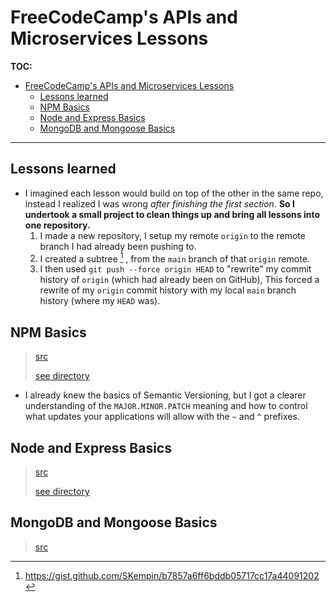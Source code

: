 # FreeCodeCamp's APIs and Microservices Lessons

**TOC:**
- [FreeCodeCamp's APIs and Microservices Lessons](#freecodecamps-apis-and-microservices-lessons)
  - [Lessons learned](#lessons-learned)
  - [NPM Basics](#npm-basics)
  - [Node and Express Basics](#node-and-express-basics)
  - [MongoDB and Mongoose Basics](#mongodb-and-mongoose-basics)
***
## Lessons learned
- I imagined each lesson would build on top of the other in the same repo, instead I realized I was wrong *after finishing the first section*. **So I undertook a small project to clean things up and bring all lessons into one repository.**
  1. I made a new repository, I setup my remote `origin` to the remote branch I had already been pushing to.
  2. I created a subtree [^1] , from the `main` branch of that `origin` remote.
  3. I then used `git push --force origin HEAD` to "rewrite" my commit history of `origin` (which had already been on GitHub), This forced a rewrite of my `origin` commit history with my local `main` branch history (where my `HEAD` was).


## NPM Basics
> [src](https://www.freecodecamp.org/learn/apis-and-microservices#managing-packages-with-npm)
>
> [see directory](./npm-basics)

- I already knew the basics of Semantic Versioning, but I got a clearer understanding of the `MAJOR.MINOR.PATCH` meaning and how to control what updates your applications will allow with the `~` and `^` prefixes.


## Node and Express Basics
> [src](https://www.freecodecamp.org/learn/apis-and-microservices#basic-node-and-express)
>
> [see directory](./node-express-basics)


## MongoDB and Mongoose Basics
> [src](https://www.freecodecamp.org/learn/apis-and-microservices#mongodb-and-mongoose)



[^1]: https://gist.github.com/SKempin/b7857a6ff6bddb05717cc17a44091202
